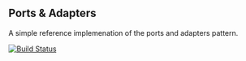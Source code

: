 ## Ports & Adapters

A simple reference implemenation of the ports and adapters pattern.

[![Build Status](https://travis-ci.org/tonyklawrence/ports-and-adapters.png?branch=master)](https://travis-ci.org/tonyklawrence/ports-and-adapters)
